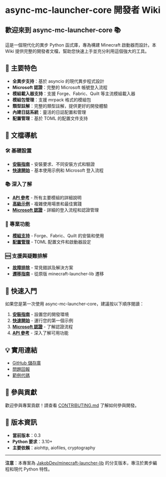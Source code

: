 # async-mc-launcher-core 開發者 Wiki

## 歡迎來到 async-mc-launcher-core 📚

這是一個現代化的異步 Python 函式庫，專為構建 Minecraft 啟動器而設計。本 Wiki 提供完整的開發者文檔，幫助您快速上手並充分利用這個強大的工具。

## 🚀 主要特色

- **全異步支持**：基於 asyncio 的現代異步程式設計
- **Microsoft 認證**：完整的 Microsoft 帳號登入流程
- **模組載入器支持**：支援 Forge、Fabric、Quilt 等主流模組載入器
- **模組包管理**：支援 mrpack 格式的模組包
- **類型註解**：完整的類型註解，提供更好的開發體驗
- **內建日誌系統**：靈活的日誌配置和管理
- **配置管理**：基於 TOML 的配置文件支持

## 📖 文檔導航

### 🛠️ 基礎設置
- [**安裝指南**](Installation-Guide.md) - 安裝要求、不同安裝方式和驗證
- [**快速開始**](Quick-Start.md) - 基本使用示例和 Microsoft 登入流程

### 📚 深入了解
- [**API 參考**](API-Reference.md) - 所有主要模組的詳細說明
- [**高級示例**](Advanced-Examples.md) - 複雜使用場景和最佳實踐
- [**Microsoft 認證**](Microsoft-Authentication.md) - 詳細的登入流程和認證管理

### 🔧 專業功能
- [**模組支持**](Modding-Support.md) - Forge、Fabric、Quilt 的安裝和使用
- [**配置管理**](Configuration.md) - TOML 配置文件和啟動器設定

### 🆘 支援與疑難排解
- [**故障排除**](Troubleshooting.md) - 常見錯誤及解決方案
- [**遷移指南**](Migration-Guide.md) - 從原版 minecraft-launcher-lib 遷移

## 🎯 快速入門

如果您是第一次使用 async-mc-launcher-core，建議按以下順序閱讀：

1. **[安裝指南](Installation-Guide.md)** - 設置您的開發環境
2. **[快速開始](Quick-Start.md)** - 運行您的第一個示例
3. **[Microsoft 認證](Microsoft-Authentication.md)** - 了解認證流程
4. **[API 參考](API-Reference.md)** - 深入了解可用功能

## 💡 實用連結

- [GitHub 儲存庫](https://github.com/JaydenChao101/async-mc-launcher-core)
- [問題回報](https://github.com/JaydenChao101/async-mc-launcher-core/issues)
- [範例代碼](https://github.com/JaydenChao101/async-mc-launcher-core/tree/main/examples)

## 🤝 參與貢獻

歡迎參與專案貢獻！請查看 [CONTRIBUTING.md](../CONTRIBUTING.md) 了解如何參與開發。

## 📝 版本資訊

- **當前版本**：0.3
- **Python 要求**：3.10+
- **主要依賴**：aiohttp, aiofiles, cryptography

---

**注意**：本專案為 [JakobDev/minecraft-launcher-lib](https://codeberg.org/JakobDev/minecraft-launcher-lib) 的分支版本，專注於異步編程和現代 Python 特性。
